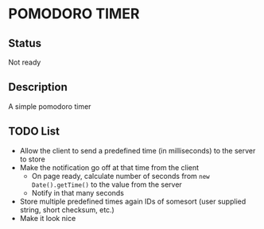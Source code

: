 POMODORO TIMER
==============

Status
------

Not ready


Description
-----------

A simple pomodoro timer

TODO List
---------

* Allow the client to send a predefined time (in milliseconds) to the server to store
* Make the notification go off at that time from the client
  * On page ready, calculate number of seconds from `new Date().getTime()` to the value from the server
  * Notify in that many seconds
* Store multiple predefined times again IDs of somesort (user supplied string, short checksum, etc.)
* Make it look nice
